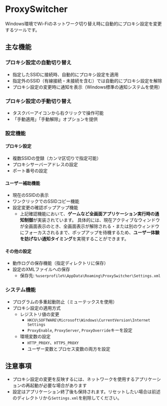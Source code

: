 # ProxySwitcher

Windows環境でWi-Fiのネットワーク切り替え時に自動的にプロキシ設定を変更するツールです。

## 主な機能

### プロキシ設定の自動切り替え
- 指定したSSIDに接続時、自動的にプロキシ設定を適用
- 指定外のSSID（有線接続・未接続を含む）では自動的にプロキシ設定を解除
- プロキシ設定の変更時に通知を表示（Windows標準の通知システムを使用）

### プロキシ設定の手動切り替え
- タスクバーアイコンから右クリックで操作可能
- 「手動適用」「手動解除」オプションを提供

### 設定機能
#### プロキシ設定
- 複数SSIDの登録（カンマ区切りで指定可能）
- プロキシサーバーアドレスの設定
- ポート番号の設定

#### ユーザー補助機能
- 現在のSSIDの表示
- ワンクリックでのSSIDコピー機能
- 設定変更の確認ポップアップ機能
    - 上記確認機能において、**ゲームなど全画面アプリケーション実行時の通知制御**が実装されています。
      具体的には、現在アクティブなウィンドウが全画面表示のとき、全画面表示が解除される・または別のウィンドウにフォーカスされるまで、ポップアップを待機するため、**ユーザー体験を妨げない通知タイミング**を実現することができます。

#### その他の設定
- 動作ログの保存機能（指定ディレクトリに保存）
- 設定のXMLファイルへの保存
    - 保存先: `%userprofile%\AppData\Roaming\ProxySwitcher\Settings.xml`

### システム機能
- プログラムの多重起動防止（ミューテックスを使用）
- プロキシ設定の適用方式
    - レジストリ値の変更
        - `HKCU\SOFTWARE\Microsoft\Windows\CurrentVersion\Internet Settings`
        - `ProxyEnable`, `ProxyServer`, `ProxyOverride`キーを設定
    - 環境変数の設定
        - `HTTP_PROXY`、`HTTPS_PROXY`
        - ユーザー変数とプロセス変数の両方を設定

## 注意事項
- プロキシ設定の変更を反映するには、ネットワークを使用するアプリケーションの再起動が必要な場合があります
- 設定はアプリケーション終了後も保持されます。リセットしたい場合は前述のディレクトリから`Settings.xml`を削除してください。
